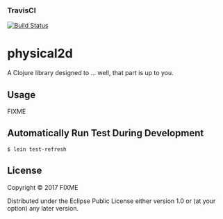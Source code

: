 ### TravisCI
[![Build Status](https://travis-ci.org/mingqianye/physical2d.svg?branch=master)](https://travis-ci.org/mingqianye/physical2d)

# physical2d

A Clojure library designed to ... well, that part is up to you.

## Usage

FIXME

## Automatically Run Test During Development
```
$ lein test-refresh
```

## License

Copyright © 2017 FIXME

Distributed under the Eclipse Public License either version 1.0 or (at
your option) any later version.

